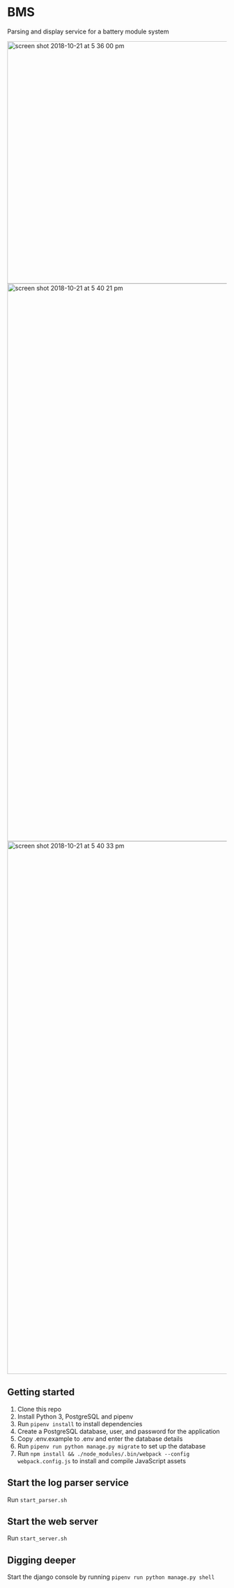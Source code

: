 # BMS
Parsing and display service for a battery module system

<img width="556" alt="screen shot 2018-10-21 at 5 36 00 pm" src="https://user-images.githubusercontent.com/2002882/47274370-6f3eea80-d559-11e8-8829-38395631c17e.png">
<img width="1280" alt="screen shot 2018-10-21 at 5 40 21 pm" src="https://user-images.githubusercontent.com/2002882/47274371-6fd78100-d559-11e8-9606-0524e1225506.png">
<img width="1223" alt="screen shot 2018-10-21 at 5 40 33 pm" src="https://user-images.githubusercontent.com/2002882/47274374-70701780-d559-11e8-9a13-b627d4c46f0a.png">

## Getting started
1. Clone this repo
2. Install Python 3, PostgreSQL and pipenv
3. Run `pipenv install` to install dependencies
4. Create a PostgreSQL database, user, and password for the application
5. Copy .env.example to .env and enter the database details
6. Run `pipenv run python manage.py migrate` to set up the database
7. Run `npm install && ./node_modules/.bin/webpack --config webpack.config.js` to install and compile JavaScript assets

## Start the log parser service
Run `start_parser.sh`

## Start the web server
Run `start_server.sh`

## Digging deeper
Start the django console by running `pipenv run python manage.py shell`

